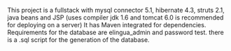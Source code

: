 This project is a fullstack with mysql connector 5.1, hibernate 4.3, struts 2.1, java beans and JSP (uses compiler jdk 1.6 and tomcat 6.0 is recommended for deploying on a server)
It has Maven integrated for dependencies.
Requirements for the database are elingua_admin and password test.
there is a .sql script for the generation of the database.
